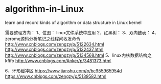 # algorithm-in-Linux
learn and record kinds of algorithm or data structure in Linux kernel

需要整理方向：
1、位图： linux文件系统中应用
2、红黑树：
3、双向链表：
4、zeromq源码分析笔记之线程间收发命令
http://www.cnblogs.com/zengzy/p/5122634.html
http://www.cnblogs.com/zengzy/p/5132437.html
http://www.cnblogs.com/zengzy/p/5134568.html
5、linux内核数据结构之kfifo
http://www.cnblogs.com/Anker/p/3481373.html

6、环形缓冲区
https://www.jianshu.com/p/bc955965954d
https://www.cnblogs.com/zengzy/p/5139582.html
